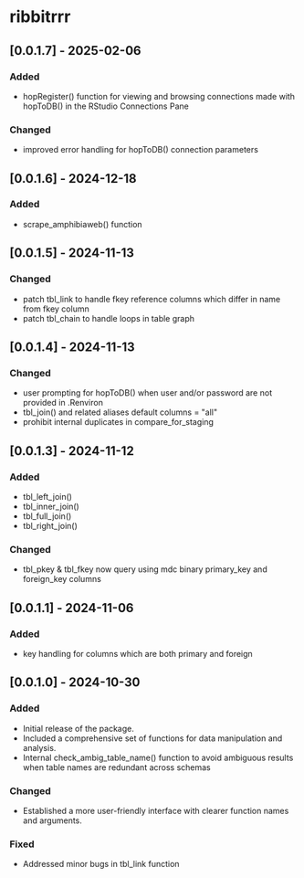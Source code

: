 # ribbitrrr
## [0.0.1.7] - 2025-02-06
### Added

- hopRegister() function for viewing and browsing connections made with hopToDB() in the RStudio Connections Pane

### Changed

- improved error handling for hopToDB() connection parameters

## [0.0.1.6] - 2024-12-18
### Added

- scrape_amphibiaweb() function

## [0.0.1.5] - 2024-11-13
### Changed

- patch tbl_link to handle fkey reference columns which differ in name from fkey column
- patch tbl_chain to handle loops in table graph

## [0.0.1.4] - 2024-11-13
### Changed

- user prompting for hopToDB() when user and/or password are not provided in .Renviron
- tbl_join() and related aliases default columns = "all"
- prohibit internal duplicates in compare_for_staging

## [0.0.1.3] - 2024-11-12
### Added

- tbl_left_join()
- tbl_inner_join()
- tbl_full_join()
- tbl_right_join()

### Changed

- tbl_pkey & tbl_fkey now query using mdc binary primary_key and foreign_key columns

## [0.0.1.1] - 2024-11-06
### Added

- key handling for columns which are both primary and foreign

## [0.0.1.0] - 2024-10-30
### Added

- Initial release of the package.
- Included a comprehensive set of functions for data manipulation and analysis.
- Internal check_ambig_table_name() function to avoid ambiguous results when table names are redundant across schemas

### Changed

- Established a more user-friendly interface with clearer function names and arguments.

### Fixed

- Addressed minor bugs in tbl_link function
